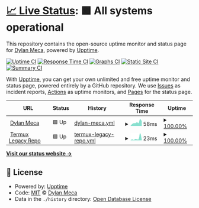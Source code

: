 # [📈 Live Status](https://dylanmeca.github.io/status): <!--live status--> **🟩 All systems operational**

This repository contains the open-source uptime monitor and status page for [Dylan Meca](https://dylanmeca.github.io/), powered by [Upptime](https://github.com/upptime/upptime).

[![Uptime CI](https://github.com/dylanmeca/status/workflows/Uptime%20CI/badge.svg)](https://github.com/dylanmeca/status/actions?query=workflow%3A%22Uptime+CI%22)
[![Response Time CI](https://github.com/dylanmeca/status/workflows/Response%20Time%20CI/badge.svg)](https://github.com/dylanmeca/status/actions?query=workflow%3A%22Response+Time+CI%22)
[![Graphs CI](https://github.com/dylanmeca/status/workflows/Graphs%20CI/badge.svg)](https://github.com/dylanmeca/status/actions?query=workflow%3A%22Graphs+CI%22)
[![Static Site CI](https://github.com/dylanmeca/status/workflows/Static%20Site%20CI/badge.svg)](https://github.com/dylanmeca/status/actions?query=workflow%3A%22Static+Site+CI%22)
[![Summary CI](https://github.com/dylanmeca/status/workflows/Summary%20CI/badge.svg)](https://github.com/dylanmeca/status/actions?query=workflow%3A%22Summary+CI%22)

With [Upptime](https://upptime.js.org), you can get your own unlimited and free uptime monitor and status page, powered entirely by a GitHub repository. We use [Issues](https://github.com/dylanmeca/status/issues) as incident reports, [Actions](https://github.com/dylanmeca/status/actions) as uptime monitors, and [Pages](https://dylanmeca.github.io/status) for the status page.

<!--start: status pages-->
<!-- This summary is generated by Upptime (https://github.com/upptime/upptime) -->
<!-- Do not edit this manually, your changes will be overwritten -->
<!-- prettier-ignore -->
| URL | Status | History | Response Time | Uptime |
| --- | ------ | ------- | ------------- | ------ |
| <img alt="" src="https://icons.duckduckgo.com/ip3/dylanmeca.github.io.ico" height="13"> [Dylan Meca](https://dylanmeca.github.io) | 🟩 Up | [dylan-meca.yml](https://github.com/dylanmeca/status/commits/HEAD/history/dylan-meca.yml) | <details><summary><img alt="Response time graph" src="./graphs/dylan-meca/response-time-week.png" height="20"> 58ms</summary><br><a href="https://dylanmeca.github.io/status/history/dylan-meca"><img alt="Response time 89" src="https://img.shields.io/endpoint?url=https%3A%2F%2Fraw.githubusercontent.com%2Fdylanmeca%2Fstatus%2FHEAD%2Fapi%2Fdylan-meca%2Fresponse-time.json"></a><br><a href="https://dylanmeca.github.io/status/history/dylan-meca"><img alt="24-hour response time 78" src="https://img.shields.io/endpoint?url=https%3A%2F%2Fraw.githubusercontent.com%2Fdylanmeca%2Fstatus%2FHEAD%2Fapi%2Fdylan-meca%2Fresponse-time-day.json"></a><br><a href="https://dylanmeca.github.io/status/history/dylan-meca"><img alt="7-day response time 58" src="https://img.shields.io/endpoint?url=https%3A%2F%2Fraw.githubusercontent.com%2Fdylanmeca%2Fstatus%2FHEAD%2Fapi%2Fdylan-meca%2Fresponse-time-week.json"></a><br><a href="https://dylanmeca.github.io/status/history/dylan-meca"><img alt="30-day response time 89" src="https://img.shields.io/endpoint?url=https%3A%2F%2Fraw.githubusercontent.com%2Fdylanmeca%2Fstatus%2FHEAD%2Fapi%2Fdylan-meca%2Fresponse-time-month.json"></a><br><a href="https://dylanmeca.github.io/status/history/dylan-meca"><img alt="1-year response time 89" src="https://img.shields.io/endpoint?url=https%3A%2F%2Fraw.githubusercontent.com%2Fdylanmeca%2Fstatus%2FHEAD%2Fapi%2Fdylan-meca%2Fresponse-time-year.json"></a></details> | <details><summary><a href="https://dylanmeca.github.io/status/history/dylan-meca">100.00%</a></summary><a href="https://dylanmeca.github.io/status/history/dylan-meca"><img alt="All-time uptime 100.00%" src="https://img.shields.io/endpoint?url=https%3A%2F%2Fraw.githubusercontent.com%2Fdylanmeca%2Fstatus%2FHEAD%2Fapi%2Fdylan-meca%2Fuptime.json"></a><br><a href="https://dylanmeca.github.io/status/history/dylan-meca"><img alt="24-hour uptime 100.00%" src="https://img.shields.io/endpoint?url=https%3A%2F%2Fraw.githubusercontent.com%2Fdylanmeca%2Fstatus%2FHEAD%2Fapi%2Fdylan-meca%2Fuptime-day.json"></a><br><a href="https://dylanmeca.github.io/status/history/dylan-meca"><img alt="7-day uptime 100.00%" src="https://img.shields.io/endpoint?url=https%3A%2F%2Fraw.githubusercontent.com%2Fdylanmeca%2Fstatus%2FHEAD%2Fapi%2Fdylan-meca%2Fuptime-week.json"></a><br><a href="https://dylanmeca.github.io/status/history/dylan-meca"><img alt="30-day uptime 100.00%" src="https://img.shields.io/endpoint?url=https%3A%2F%2Fraw.githubusercontent.com%2Fdylanmeca%2Fstatus%2FHEAD%2Fapi%2Fdylan-meca%2Fuptime-month.json"></a><br><a href="https://dylanmeca.github.io/status/history/dylan-meca"><img alt="1-year uptime 100.00%" src="https://img.shields.io/endpoint?url=https%3A%2F%2Fraw.githubusercontent.com%2Fdylanmeca%2Fstatus%2FHEAD%2Fapi%2Fdylan-meca%2Fuptime-year.json"></a></details>
| <img alt="" src="https://icons.duckduckgo.com/ip3/dylanmeca.github.io.ico" height="13"> [Termux Legacy Repo](https://dylanmeca.github.io/termux-legacy-repo/) | 🟩 Up | [termux-legacy-repo.yml](https://github.com/dylanmeca/status/commits/HEAD/history/termux-legacy-repo.yml) | <details><summary><img alt="Response time graph" src="./graphs/termux-legacy-repo/response-time-week.png" height="20"> 23ms</summary><br><a href="https://dylanmeca.github.io/status/history/termux-legacy-repo"><img alt="Response time 44" src="https://img.shields.io/endpoint?url=https%3A%2F%2Fraw.githubusercontent.com%2Fdylanmeca%2Fstatus%2FHEAD%2Fapi%2Ftermux-legacy-repo%2Fresponse-time.json"></a><br><a href="https://dylanmeca.github.io/status/history/termux-legacy-repo"><img alt="24-hour response time 11" src="https://img.shields.io/endpoint?url=https%3A%2F%2Fraw.githubusercontent.com%2Fdylanmeca%2Fstatus%2FHEAD%2Fapi%2Ftermux-legacy-repo%2Fresponse-time-day.json"></a><br><a href="https://dylanmeca.github.io/status/history/termux-legacy-repo"><img alt="7-day response time 23" src="https://img.shields.io/endpoint?url=https%3A%2F%2Fraw.githubusercontent.com%2Fdylanmeca%2Fstatus%2FHEAD%2Fapi%2Ftermux-legacy-repo%2Fresponse-time-week.json"></a><br><a href="https://dylanmeca.github.io/status/history/termux-legacy-repo"><img alt="30-day response time 44" src="https://img.shields.io/endpoint?url=https%3A%2F%2Fraw.githubusercontent.com%2Fdylanmeca%2Fstatus%2FHEAD%2Fapi%2Ftermux-legacy-repo%2Fresponse-time-month.json"></a><br><a href="https://dylanmeca.github.io/status/history/termux-legacy-repo"><img alt="1-year response time 44" src="https://img.shields.io/endpoint?url=https%3A%2F%2Fraw.githubusercontent.com%2Fdylanmeca%2Fstatus%2FHEAD%2Fapi%2Ftermux-legacy-repo%2Fresponse-time-year.json"></a></details> | <details><summary><a href="https://dylanmeca.github.io/status/history/termux-legacy-repo">100.00%</a></summary><a href="https://dylanmeca.github.io/status/history/termux-legacy-repo"><img alt="All-time uptime 100.00%" src="https://img.shields.io/endpoint?url=https%3A%2F%2Fraw.githubusercontent.com%2Fdylanmeca%2Fstatus%2FHEAD%2Fapi%2Ftermux-legacy-repo%2Fuptime.json"></a><br><a href="https://dylanmeca.github.io/status/history/termux-legacy-repo"><img alt="24-hour uptime 100.00%" src="https://img.shields.io/endpoint?url=https%3A%2F%2Fraw.githubusercontent.com%2Fdylanmeca%2Fstatus%2FHEAD%2Fapi%2Ftermux-legacy-repo%2Fuptime-day.json"></a><br><a href="https://dylanmeca.github.io/status/history/termux-legacy-repo"><img alt="7-day uptime 100.00%" src="https://img.shields.io/endpoint?url=https%3A%2F%2Fraw.githubusercontent.com%2Fdylanmeca%2Fstatus%2FHEAD%2Fapi%2Ftermux-legacy-repo%2Fuptime-week.json"></a><br><a href="https://dylanmeca.github.io/status/history/termux-legacy-repo"><img alt="30-day uptime 100.00%" src="https://img.shields.io/endpoint?url=https%3A%2F%2Fraw.githubusercontent.com%2Fdylanmeca%2Fstatus%2FHEAD%2Fapi%2Ftermux-legacy-repo%2Fuptime-month.json"></a><br><a href="https://dylanmeca.github.io/status/history/termux-legacy-repo"><img alt="1-year uptime 100.00%" src="https://img.shields.io/endpoint?url=https%3A%2F%2Fraw.githubusercontent.com%2Fdylanmeca%2Fstatus%2FHEAD%2Fapi%2Ftermux-legacy-repo%2Fuptime-year.json"></a></details>

<!--end: status pages-->

[**Visit our status website →**](https://dylanmeca.github.io/status)

## 📄 License

- Powered by: [Upptime](https://github.com/upptime/upptime)
- Code: [MIT](./LICENSE) © [Dylan Meca](https://dylanmeca.github.io/)
- Data in the `./history` directory: [Open Database License](https://opendatacommons.org/licenses/odbl/1-0/)
